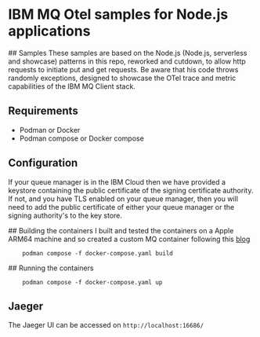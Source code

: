 # IBM MQ Otel samples for Node.js applications

## Samples
These samples are based on the Node.js (Node.js, serverless and showcase) patterns in this repo, reworked and cutdown, to allow http requests to initiate put and get requests. Be aware that his code throws randomly exceptions, designed to showcase the OTel trace and metric capabilities of the IBM MQ Client stack.

## Requirements
- Podman or Docker
- Podman compose or Docker compose  

## Configuration
If your queue manager is in the IBM Cloud then we have provided a keystore containing the 
public certificate of the signing certificate authority. If not, and you have TLS enabled on 
your queue manager, then you will need to add the public certificate of either your queue manager or the signing authority's to the key store. 

## Building the containers
I built and tested the containers on a Apple ARM64 machine and so created a custom MQ container following this [blog](https://community.ibm.com/community/user/blogs/richard-coppen/2023/06/30/ibm-mq-9330-container-image-now-available-for-appl)

```
    podman compose -f docker-compose.yaml build
```

## Running the containers
```
    podman compose -f docker-compose.yaml up
```

## Jaeger
The Jaeger UI can be accessed on `http://localhost:16686/`